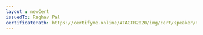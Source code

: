 ```yaml
--- 
layout : newCert 
issuedTo: Raghav Pal
certificatePath: https://certifyme.online/ATAGTR2020/img/cert/speaker/RaghavPal_438bd.png
--- 
```

